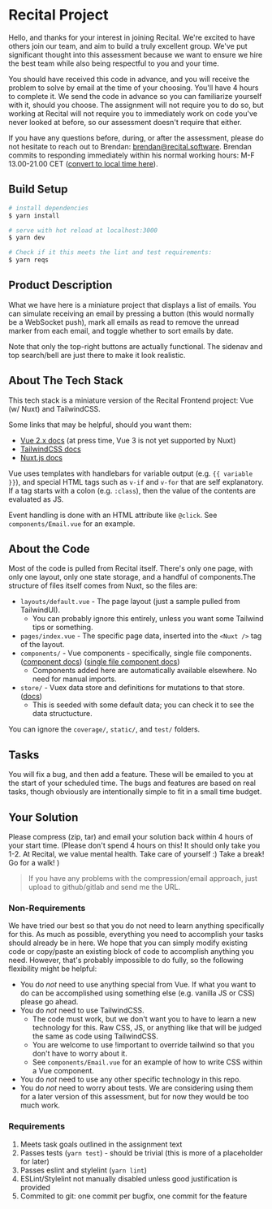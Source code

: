 # Recital Project

Hello, and thanks for your interest in joining Recital. We're excited to have others join our team,
and aim to build a truly excellent group. We've put significant thought into this assessment because
we want to ensure we hire the best team while also being respectful to you and your time.

You should have received this code in advance, and you will receive the problem to solve by email
at the time of your choosing. You'll have 4 hours to complete it. We send the code in advance so
you can familiarize yourself with it, should you choose. The assignment will not require you to do
so, but working at Recital will not require you to immediately work on code you've never looked at
before, so our assessment doesn't require that either.

If you have any questions before, during, or after the assessment, please do not hesitate to reach
out to Brendan: brendan@recital.software. Brendan commits to responding immediately within his
normal working hours: M-F 13.00-21.00 CET
([convert to local time here](https://www.thetimezoneconverter.com/)).

## Build Setup

```bash
# install dependencies
$ yarn install

# serve with hot reload at localhost:3000
$ yarn dev

# Check if it this meets the lint and test requirements:
$ yarn reqs
```

## Product Description

What we have here is a miniature project that displays a list of emails. You can simulate
receiving an email by pressing a button (this would normally be a WebSocket push), mark all emails
as read to remove the unread marker from each email, and toggle whether to sort emails by date.

Note that only the top-right buttons are actually functional. The sidenav and top search/bell are
just there to make it look realistic.

## About The Tech Stack

This tech stack is a miniature version of the Recital Frontend project: Vue (w/ Nuxt) and
TailwindCSS.

Some links that may be helpful, should you want them:

- [Vue 2.x docs](https://vuejs.org/v2/guide/) (at press time, Vue 3 is not yet supported by Nuxt)
- [TailwindCSS docs](https://tailwindcss.com/docs)
- [Nuxt.js docs](https://nuxtjs.org)

Vue uses templates with handlebars for variable output (e.g. `{{ variable }}`), and special HTML
tags such as `v-if` and `v-for` that are self explanatory. If a tag starts with a colon (e.g.
`:class`), then the value of the contents are evaluated as JS.

Event handling is done with an HTML attribute like `@click`. See `components/Email.vue` for an
example.

## About the Code

Most of the code is pulled from Recital itself. There's only one page, with only one layout, only
one state storage, and a handful of components.The structure of files itself comes from Nuxt, so
the files are:

- `layouts/default.vue` - The page layout (just a sample pulled from TailwindUI).
  - You can probably ignore this entirely, unless you want some Tailwind tips or something.
- `pages/index.vue` - The specific page data, inserted into the `<Nuxt />` tag of the layout.
- `components/` - Vue components - specifically, single file components.
  ([component docs](https://vuejs.org/v2/guide/components.html))
  ([single file component docs](https://vuejs.org/v2/guide/single-file-components.html))
  - Components added here are automatically available elsewhere. No need for manual imports.
- `store/` - Vuex data store and definitions for mutations to that store.
  ([docs](https://nuxtjs.org/docs/2.x/directory-structure/store))
  - This is seeded with some default data; you can check it to see the
    data structucture.

You can ignore the `coverage/`, `static/`, and `test/` folders.

## Tasks

You will fix a bug, and then add a feature. These will be emailed to you at the start of your
scheduled time. The bugs and features are based on real tasks, though obviously are intentionally
simple to fit in a small time budget.

## Your Solution

Please compress (zip, tar) and email your solution back within 4 hours of your start time.
(Please don't spend 4 hours on this! It should only take you 1-2. At Recital, we value mental
health. Take care of yourself :) Take a break! Go for a walk! )

> If you have any problems with the compression/email approach, just upload to github/gitlab and
> send me the URL.

### Non-Requirements

We have tried our best so that you do not need to learn anything specifically for this. As much as
possible, everything you need to accomplish your tasks should already be in here. We hope that you
can simply modify existing code or copy/paste an existing block of code to accomplish anything you
need. However, that's probably impossible to do fully, so the following flexibility might be
helpful:

- You do _not_ need to use anything special from Vue. If what you want to do can be accomplished
  using something else (e.g. vanilla JS or CSS) please go ahead.
- You do _not_ need to use TailwindCSS.
  - The code must work, but we don't want you to have to learn a new technology for this. Raw CSS,
    JS, or anything like that will be judged the same as code using TailwindCSS.
  - You are welcome to use !important to override tailwind so that you don't have to worry about it.
  - See `components/Email.vue` for an example of how to write CSS within a Vue component.
- You do _not_ need to use any other specific technology in this repo.
- You do _not_ need to worry about tests. We are considering using them for a later version of this
  assessment, but for now they would be too much work.

### Requirements

1. Meets task goals outlined in the assignment text
1. Passes tests (`yarn test`) - should be trivial (this is more of a placeholder for later)
1. Passes eslint and stylelint (`yarn lint`)
1. ESLint/Stylelint not manually disabled unless good justification is provided
1. Commited to git: one commit per bugfix, one commit for the feature
